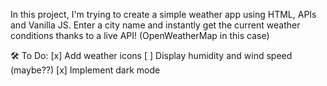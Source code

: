In this project, I'm trying to create a simple weather app using HTML, APIs and Vanilla JS.
Enter a city name and instantly get the current weather conditions thanks to a live API! (OpenWeatherMap in this case) 

🛠️ To Do:
 [x] Add weather icons
 [ ] Display humidity and wind speed (maybe??)
 [x] Implement dark mode
